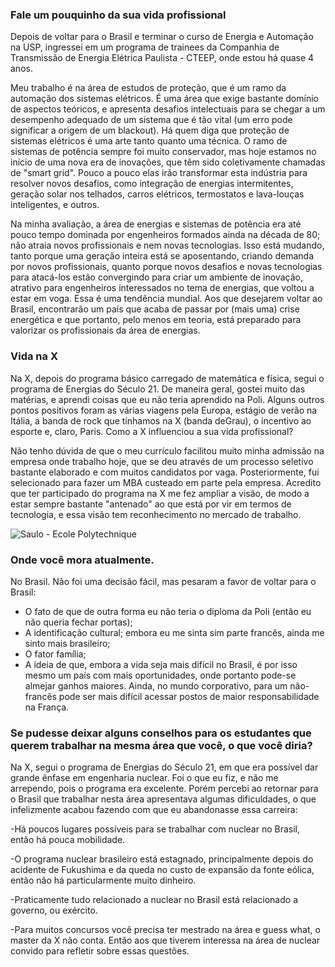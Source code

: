 ### Fale um pouquinho da sua vida profissional

Depois de voltar para o Brasil e terminar o curso de Energia e Automação na USP, ingressei em um programa de trainees da Companhia de Transmissão de Energia Elétrica Paulista - CTEEP, onde estou há quase 4 anos.

Meu trabalho é na área de estudos de proteção, que é um ramo da automação dos sistemas elétricos. É uma área que exige bastante domínio de aspectos teóricos, e apresenta desafios intelectuais para se chegar a um desempenho adequado de um sistema que é tão vital (um erro pode significar a origem de um blackout). Há quem diga que proteção de sistemas elétricos é uma arte tanto quanto uma técnica. O ramo de sistemas de potência sempre foi muito conservador, mas hoje estamos no início de uma nova era de inovações, que têm sido coletivamente chamadas de "smart grid". Pouco a pouco elas irão transformar esta indústria para resolver novos desafios, como integração de energias intermitentes, geração solar nos telhados, carros elétricos, termostatos e lava-louças inteligentes, e outros.

Na minha avaliação, a área de energias e sistemas de potência era até pouco tempo dominada por engenheiros formados ainda na década de 80; não atraia novos profissionais e nem novas tecnologias. Isso está mudando, tanto porque uma geração inteira está se aposentando, criando demanda por novos profissionais, quanto porque novos desafios e novas tecnologias para atacá-los estão convergindo para criar um ambiente de inovação, atrativo para engenheiros interessados no tema de energias, que voltou a estar em voga. Essa é uma tendência mundial. Aos que desejarem voltar ao Brasil, encontrarão um país que acaba de passar por (mais uma) crise energética e que portanto, pelo menos em teoria, está preparado para valorizar os profissionais da área de energias.

### Vida na X

Na X, depois do programa básico carregado de matemática e física, segui o programa de Energias do Século 21. De maneira geral, gostei muito das matérias, e aprendi coisas que eu não teria aprendido na Poli. Alguns outros pontos positivos foram as várias viagens pela Europa, estágio de verão na Itália, a banda de rock que tínhamos na X (banda deGrau), o incentivo ao esporte e, claro, Paris.
Como a X influenciou a sua vida profissional?

Não tenho dúvida de que o meu currículo facilitou muito minha admissão na empresa onde trabalho hoje, que se deu através de um processo seletivo bastante elaborado e com muitos candidatos por vaga. Posteriormente, fui selecionado para fazer um MBA custeado em parte pela empresa. Acredito que ter participado do programa na X me fez ampliar a visão, de modo a estar sempre bastante "antenado" ao que está por vir em termos de tecnologia, e essa visão tem reconhecimento no mercado de trabalho.

![Saulo - Ecole Polytechnique](saulo.jpg)

### Onde você mora atualmente.

No Brasil. Não foi uma decisão fácil, mas pesaram a favor de voltar para o Brasil: 
- O fato de que de outra forma eu não teria o diploma da Poli (então eu não queria fechar portas); 
- A identificação cultural; embora eu me sinta sim parte francês, ainda me sinto mais brasileiro; 
- O fator família; 
- A ideia de que, embora a vida seja mais difícil no Brasil, é por isso mesmo um país com mais oportunidades, onde portanto pode-se almejar ganhos maiores. Ainda, no mundo corporativo, para um não-francês pode ser mais difícil acessar postos de maior responsabilidade na França.

### Se pudesse deixar alguns conselhos para os estudantes que querem trabalhar na mesma área que você, o que você diria?

Na X, segui o programa de Energias do Século 21, em que era possível dar grande ênfase em engenharia nuclear. Foi o que eu fiz, e não me arrependo, pois o programa era excelente. Porém percebi ao retornar para o Brasil que trabalhar nesta área apresentava algumas dificuldades, o que infelizmente acabou fazendo com que eu abandonasse essa carreira:

-Há poucos lugares possíveis para se trabalhar com nuclear no Brasil, então há pouca mobilidade.

-O programa nuclear brasileiro está estagnado, principalmente depois do acidente de Fukushima e da queda no custo de expansão da fonte eólica, então não há particularmente muito dinheiro.

-Praticamente tudo relacionado a nuclear no Brasil está relacionado a governo, ou exército.

-Para muitos concursos você precisa ter mestrado na área e guess what, o master da X não conta. Então aos que tiverem interessa na área de nuclear convido para refletir sobre essas questões.
